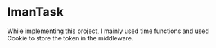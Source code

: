 # ImanTask
 While implementing this project, I mainly used time functions and used Cookie to store the token in the middleware.